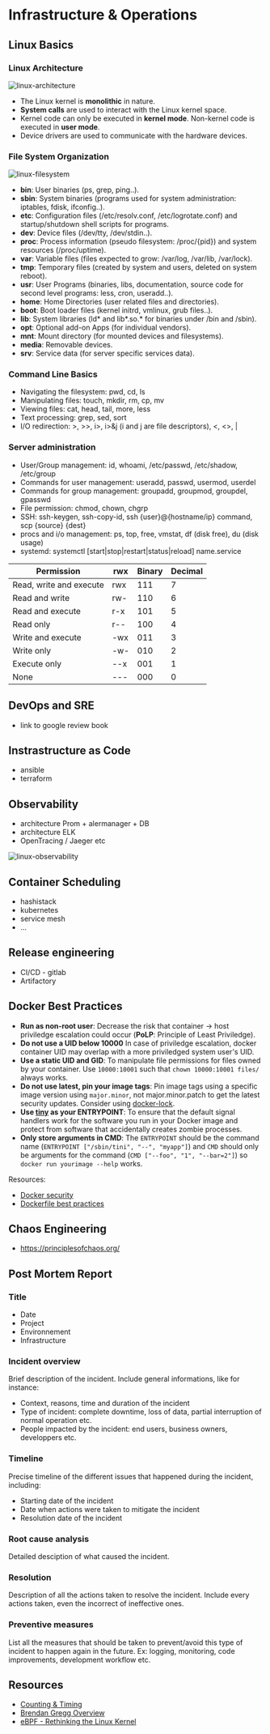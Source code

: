 # Infrastructure & Operations

## Linux Basics

### Linux Architecture

![linux-architecture](../.gitbook/assets/linux-architecture.svg)

- The Linux kernel is **monolithic** in nature.
- **System calls** are used to interact with the Linux kernel space.
- Kernel code can only be executed in **kernel mode**. Non-kernel code is executed in **user mode**.
- Device drivers are used to communicate with the hardware devices.

### File System Organization

![linux-filesystem](../.gitbook/assets/linux-filesystem.png)

- **bin**: User binaries (ps, grep, ping..).
- **sbin**: System binaries (programs used for system administration: iptables, fdisk, ifconfig..).
- **etc**: Configuration files (/etc/resolv.conf, /etc/logrotate.conf) and startup/shutdown shell scripts for programs.
- **dev**: Device files (/dev/tty, /dev/stdin..).
- **proc**: Process information (pseudo filesystem: /proc/{pid}) and system resources (/proc/uptime).
- **var**: Variable files (files expected to grow: /var/log, /var/lib, /var/lock).
- **tmp**: Temporary files (created by system and users, deleted on system reboot).
- **usr**: User Programs (binaries, libs, documentation, source code for second level programs: less, cron, useradd..).
- **home**: Home Directories (user related files and directories).
- **boot**: Boot loader files (kernel initrd, vmlinux, grub files..).
- **lib**: System libraries (ld\* and lib\*.so.\* for binaries under /bin and /sbin).
- **opt**: Optional add-on Apps (for individual vendors).
- **mnt**: Mount directory (for mounted devices and filesystems).
- **media**: Removable devices.
- **srv**: Service data (for server specific services data).

### Command Line Basics

- Navigating the filesystem: pwd, cd, ls
- Manipulating files: touch, mkdir, rm, cp, mv
- Viewing files: cat, head, tail, more, less
- Text processing: grep, sed, sort
- I/O redirection: >, >>, i>, i>&j (i and j are file descriptors), <, <>, |

### Server administration

- User/Group management: id, whoami, /etc/passwd, /etc/shadow, /etc/group
- Commands for user management: useradd, passwd, usermod, userdel
- Commands for group management: groupadd, groupmod, groupdel, gpasswd
- File permission: chmod, chown, chgrp
- SSH: ssh-keygen, ssh-copy-id, ssh {user}@{hostname/ip} command, scp {source} {dest}
- procs and i/o management: ps, top, free, vmstat, df (disk free), du (disk usage)
- systemd: systemctl [start|stop|restart|status|reload] name.service

| Permission              | rwx | Binary | Decimal |
| ----------------------- | --- | ------ | ------- |
| Read, write and execute | rwx | 111    | 7       |
| Read and write          | rw- | 110    | 6       |
| Read and execute        | r-x | 101    | 5       |
| Read only               | r-- | 100    | 4       |
| Write and execute       | -wx | 011    | 3       |
| Write only              | -w- | 010    | 2       |
| Execute only            | --x | 001    | 1       |
| None                    | --- | 000    | 0       |

## DevOps and SRE

- link to google review book

## Instrastructure as Code

- ansible
- terraform

## Observability

- architecture Prom + alermanager + DB
- architecture ELK
- OpenTracing / Jaeger etc

![linux-observability](../.gitbook/assets/linux-observability.png)

## Container Scheduling

- hashistack
- kubernetes
- service mesh
- ...

## Release engineering

- CI/CD - gitlab
- Artifactory

## Docker Best Practices

- **Run as non-root user**: Decrease the risk that container -> host priviledge escalation could occur (**PoLP**: Principle of Least Priviledge).
- **Do not use a UID below 10000** In case of priviledge escalation, docker container UID may overlap with a more priviledged system user's UID.
- **Use a static UID and GID**: To manipulate file permissions for files owned by your container. Use `10000:10001` such that `chown 10000:10001 files/` always works.
- **Do not use latest, pin your image tags**: Pin image tags using a specific image version using `major.minor`, not major.minor.patch to get the latest security updates. Consider using [docker-lock](https://github.com/safe-waters/docker-lock).
- **Use [tiny](https://github.com/krallin/tini) as your ENTRYPOINT**: To ensure that the default signal handlers work for the software you run in your Docker image and protect from software that accidentally creates zombie processes.
- **Only store arguments in CMD**: The `ENTRYPOINT` should be the command name (`ENTRYPOINT ["/sbin/tini", "--", "myapp"]`) and `CMD` should only be arguments for the command (`CMD ["--foo", "1", "--bar=2"]`) so `docker run yourimage --help` works.

Resources:

- [Docker security](https://docs.docker.com/engine/security/)
- [Dockerfile best practices ](https://github.com/hexops/dockerfile)

## Chaos Engineering

- https://principlesofchaos.org/

## Post Mortem Report

### Title

- Date
- Project
- Environnement
- Infrastructure

### Incident overview

Brief description of the incident. Include general informations, like for instance:

- Context, reasons, time and duration of the incident
- Type of incident: complete downtime, loss of data, partial interruption of normal operation etc.
- People impacted by the incident: end users, business owners, developpers etc.

### Timeline

Precise timeline of the different issues that happened during the incident, including:

- Starting date of the incident
- Date when actions were taken to mitigate the incident
- Resolution date of the incident

### Root cause analysis

Detailed desciption of what caused the incident.

### Resolution

Description of all the actions taken to resolve the incident.
Include every actions taken, even the incorrect of ineffective ones.

### Preventive measures

List all the measures that should be taken to prevent/avoid this type of incident to happen again in the future.
Ex: logging, monitoring, code improvements, development workflow etc.

## Resources

- [Counting & Timing](https://code.flickr.net/2008/10/27/counting-timing/)
- [Brendan Gregg Overview](http://www.brendangregg.com/overview.html)
- [eBPF - Rethinking the Linux Kernel](https://www.infoq.com/presentations/facebook-google-bpf-linux-kernel/)
